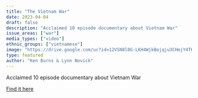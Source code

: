 ```yaml
---
title: "The Vietnam War"
date: 2023-04-04
draft: false
description: "Acclaimed 10 episode documentary about Vietnam War"
issue_areas: ["war"]
media_types: ["video"]
ethnic_groups: ["vietnamese"]
image: "https://drive.google.com/uc?id=12VSN8l0G-LKH4WjkBojqju3CHmjY4TKL"
type: featured
author: "Ken Burns & Lynn Novick"
---
```


Acclaimed 10 episode documentary about Vietnam War

[Find it here](https://www.pbs.org/kenburns/the-vietnam-war/)

